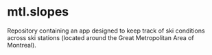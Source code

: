 # mtl.slopes
Repository containing an app designed to keep track of ski conditions across ski stations (located around the Great Metropolitan Area of Montreal).
